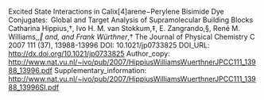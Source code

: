 Excited State Interactions in Calix[4]arene−Perylene Bisimide Dye Conjugates:  Global and Target Analysis of Supramolecular Building Blocks
Catharina Hippius,†, Ivo H. M. van Stokkum,‡, E. Zangrando,§, René M. Williams,*,‖ and, and Frank Würthner*,†
The Journal of Physical Chemistry C 2007 111 (37), 13988-13996
DOI: 10.1021/jp0733825
DOI_URL: http://dx.doi.org/10.1021/jp0733825
Author_copy: http://www.nat.vu.nl/~ivo/pub/2007/HippiusWilliamsWuerthnerJPCC111_13988_13996.pdf
Supplementary_information: http://www.nat.vu.nl/~ivo/pub/2007/HippiusWilliamsWuerthnerJPCC111_13988_13996SI.pdf
